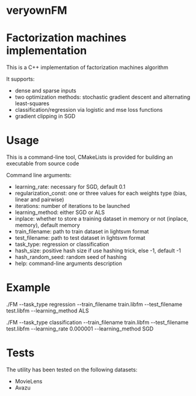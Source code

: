 # veryownFM
Factorization machines implementation
==========================================
This is a C++ implementation of factorization machines algorithm

It supports:

* dense and sparse inputs
* two optimization methods: stochastic gradient descent and alternating least-squares
* classification/regression via logistic and mse loss functions
* gradient clipping in SGD

# Usage
This is a command-line tool, CMakeLists is provided for building an executable from source code

Command line arguments:
* learning_rate: necessary for SGD, default 0.1
* regularization_const: one or three values for each weights type (bias, linear and pairwise)
* iterations: number of iterations to be launched
* learning_method: either SGD or ALS
* inplace: whether to store a training dataset in memory or not (inplace, memory), default memory
* train_filename: path to train dataset in lightsvm format
* test_filename: path to test dataset in lightsvm format
* task_type: regression or classification
* hash_size: positive hash size if use hashing trick, else -1, default -1
* hash_random_seed: random seed of hashing
* help: command-line arguments description

# Example
./FM --task_type regression --train_filename train.libfm --test_filename test.libfm --learning_method ALS

./FM --task_type classification --train_filename train.libfm --test_filename test.libfm --learning_rate 0.000001 --learning_method SGD

# Tests
The utility has been tested on the following datasets:
* MovieLens
* Avazu
